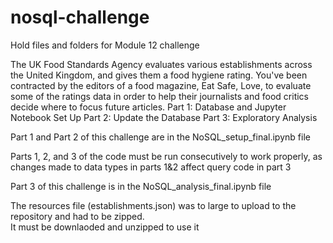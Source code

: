 # nosql-challenge                                               
Hold files and folders for Module 12 challenge

The UK Food Standards Agency evaluates various establishments across the United Kingdom, and gives them a food hygiene rating. 
You've been contracted by the editors of a food magazine, Eat Safe, Love, to evaluate some of the ratings data in order to 
help their journalists and food critics decide where to focus future articles.
Part 1: Database and Jupyter Notebook Set Up
Part 2: Update the Database
Part 3: Exploratory Analysis

Part 1 and Part 2 of this challenge are in the NoSQL_setup_final.ipynb file                      

Parts 1, 2, and 3 of the code must be run consecutively to work properly, as changes made to data types in parts 1&2 affect query code in part 3                       

Part 3 of this challenge is in the NoSQL_analysis_final.ipynb file


The resources file (establishments.json) was to large to upload to the repository and had to be zipped.           
It must be downlaoded and unzipped to use it
